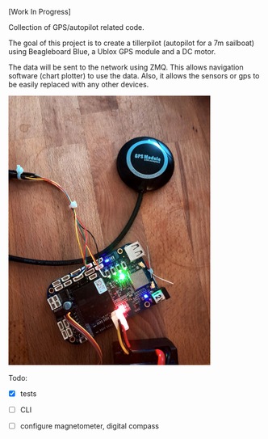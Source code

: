
[Work In Progress]

Collection of GPS/autopilot related code.


The goal of this project is to create a tillerpilot (autopilot for a 7m sailboat)
using Beagleboard Blue, a Ublox GPS module and a DC motor.

The data will be sent to the network using ZMQ. This allows navigation software (chart plotter) 
to use the data. Also, it allows the sensors or gps to be easily replaced with any 
other devices.


 

![](https://github.com/Alex-CodeLab/gpslib/blob/main/bbb_gps.jpg)

Todo:
- [x] tests
- [ ] CLI
- [ ] configure magnetometer, digital compass


